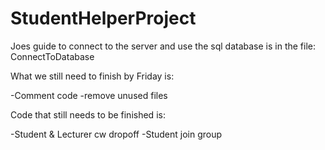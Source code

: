# StudentHelperProject

Joes guide to connect to the server and use the sql database is in the file: ConnectToDatabase

What we still need to finish by Friday is:

-Comment code
-remove unused files

Code that still needs to be finished is:
 
-Student & Lecturer cw dropoff 
-Student join group






